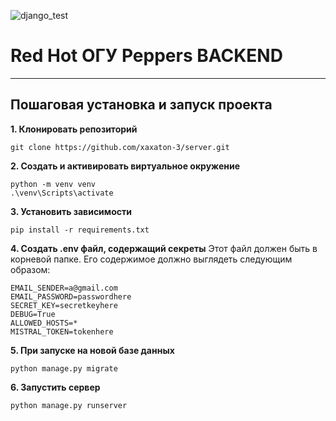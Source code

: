 ![django_test](https://github.com/xaxaton-3/server/actions/workflows/tests-runner.yml/badge.svg)

# Red Hot ОГУ Peppers BACKEND
___
## Пошаговая установка и запуск проекта

**1. Клонировать репозиторий**
```
git clone https://github.com/xaxaton-3/server.git
```
**2. Создать и активировать виртуальное окружение**
```
python -m venv venv
.\venv\Scripts\activate
```
**3. Установить зависимости**
```
pip install -r requirements.txt
```
**4. Создать .env файл, содержащий секреты**
Этот файл должен быть в корневой папке. Его содержимое должно выглядеть следующим образом:
```
EMAIL_SENDER=a@gmail.com
EMAIL_PASSWORD=passwordhere
SECRET_KEY=secretkeyhere
DEBUG=True
ALLOWED_HOSTS=*
MISTRAL_TOKEN=tokenhere
```
**5. При запуске на новой базе данных**
```
python manage.py migrate
```
**6. Запустить сервер**
```
python manage.py runserver
```
